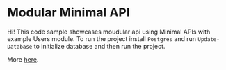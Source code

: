 # Modular Minimal API

Hi! This code sample showcases moudular api using Minimal APIs with example Users module. To run the project install `Postgres` and run `Update-Database` to initialize database and then run the project. 

More [here](https://www.youtube.com/watch?v=C4XSAp4Fkqo).
